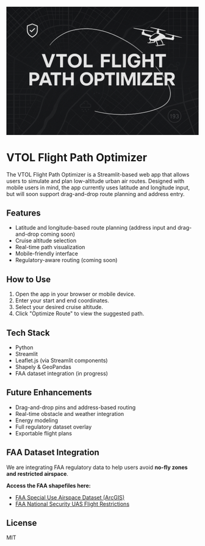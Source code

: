 ![VTOL Optimizer Banner](vtol_banner.png)

# VTOL Flight Path Optimizer

The VTOL Flight Path Optimizer is a Streamlit-based web app that allows users to simulate and plan low-altitude urban air routes. Designed with mobile users in mind, the app currently uses latitude and longitude input, but will soon support drag-and-drop route planning and address entry.

## Features

- Latitude and longitude-based route planning (address input and drag-and-drop coming soon)
- Cruise altitude selection
- Real-time path visualization
- Mobile-friendly interface
- Regulatory-aware routing (coming soon)

## How to Use

1. Open the app in your browser or mobile device.
2. Enter your start and end coordinates.
3. Select your desired cruise altitude.
4. Click "Optimize Route" to view the suggested path.

## Tech Stack

- Python
- Streamlit
- Leaflet.js (via Streamlit components)
- Shapely & GeoPandas
- FAA dataset integration (in progress)

## Future Enhancements

- Drag-and-drop pins and address-based routing
- Real-time obstacle and weather integration
- Energy modeling
- Full regulatory dataset overlay
- Exportable flight plans

## FAA Dataset Integration

We are integrating FAA regulatory data to help users avoid **no-fly zones and restricted airspace**.

**Access the FAA shapefiles here:**

- [FAA Special Use Airspace Dataset (ArcGIS)](https://hub.arcgis.com/datasets/faa::special-use-airspace/about)
- [FAA National Security UAS Flight Restrictions](https://udds-faa.opendata.arcgis.com/datasets/faa::national-security-uas-flight-restrictions-1/about)

## License

MIT

